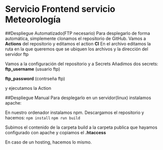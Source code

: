 # Servicio Frontend servicio Meteorología



##Despliegue Automatizado(FTP necesario)
Para desplegarlo de forma automática, simplemente clonamos el repositorio de GitHub.
Vamos a **Actions** del repositorio y editamos el action **CI**
En el archivo editamos la ruta en la que queremos que se ubiquen los archivos y la dirección del servidor ftp

Vamos a la configuración del repositorio y a Secrets
Añadimos dos secrets:
**ftp_username** (usuario ftp)

**ftp_password** (contrseña ftp)

y ejecutamos la Action


##Despliegue Manual
Para desplegarlo en un servidor(linux) instalamos apache:

En nuestro ordenador instalamos npm.
Descargamos el repositorio y hacemos:
``npm install``
``npm run build ``

Subimos el contenido de la carpeta build a la carpeta publica que hayamos configurado con apache
y copiamos el **.htaccess**

En caso de un hosting, hacemos lo mismo.
